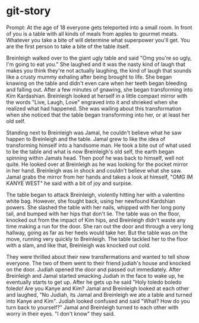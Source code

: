 # git-story

Prompt: At the age of 18 everyone gets teleported into a small room. In front of you is a table with all kinds of meals from apples to gourmet meats. 
Whatever you take a bite of will determine what superpower you'll get. You are the first person to take a bite of the table itself.

Breinleigh walked over to the giant ugly table and said "Omg you're so ugly, I'm going to eat you." She laughed and it was the nasty kind of laugh that makes you think they're not actually laughing, the kind of laugh that sounds like a crusty mummy exhaling after being brought to life. She began knawing on the table and didn't even care when her teeth began bleeding and falling out. After a few minutes of gnawing, she began transforming into Kim Kardashian. Breinleigh looked at herself in a little compaxt mirror with the words "Live, Laugh, Love" engraved into it and shrieked when she realized what had happened. She was wailing about this transformation when she noticed that the table began transforming into her, or at least her old self.






Standing next to Breinleigh was Jamal, he couldn't believe what he saw happen to Breinleigh and the table. Jamal grew to like the idea of transforming himself into a handsome man. He took a bite out of what used to be the table and what is now Breinleigh's old self, the earth began spinning within Jamals head. Then poof he was back to himself, well not quite. He looked over at Breinleigh as he was looking for the pocket mirror in her hand. Breinleigh was in shock and couldn't believe what she saw. Jamal grabs the mirror from her hands and takes a look at himself, "OMG IM KANYE WEST" he said with a bit of joy and surpise. 


 




The table began to attack Breinleigh, violently hitting her with a valentino white bag. However, she fought back, using her newfound Kardshian powers. She slashed the table with her nails, whipped with her long pony tail, and bumped with her hips that don't lie. The table was on the floor, knocked out from the impact of Kim hips, and Breinleigh didn't waste any time making a run for the door. She ran out the door and through a very long hallway, going as far as her heels would take her. But the table was on the move, running very quickly to Breinleigh. The table tackled her to the floor with a slam, and like that, Breinleigh was knocked out cold.







They were thrilled about their new transfermations and wanted to tell show everyone. The two of them went to their friend judiah's house and knocked on the door. Judiah opened the door and passed out immediately. After Breinleigh and Jamal started smacking Judiah in the face to wake up, he eventually starts to get up. After he gets up he said "Holy toledo boledo foledo! Are you Kanye and Kim? Jamal and Breinleigh looked at each other and laughed, "No Judiah, its Jamal and Breinleigh we ate a table and turned into Kanye and Kim". Judiah looked confused and said "What? How do you turn back to yourself?" Jamal and Breinleigh turned to each other with worry in their eyes. "I don't know" they said. 
